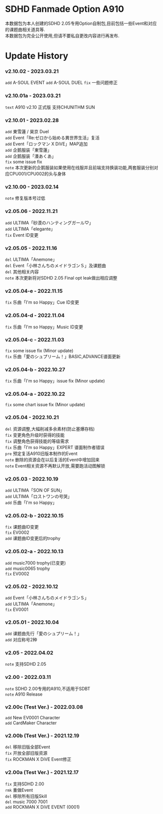 # SDHD Fanmade Option A910
本数据包为本人创建的SDHD 2.05专用Option自制包,目前包括一些Event和对应的课题曲相关道具等.\
本数据包为完全公开使用,但请不要私自更改内容进行再发布.

# Update History

### v2.10.02 - 2023.03.21
`add`  A-SOUL EVENT
`add`  A-SOUL DUEL
`fix`  一些问题修正

### v2.10.01a - 2023.03.21
`text` A910 v2.10 正式版 支持CHUNITHM SUN

### v2.10.01 - 2023.02.28
`add`  東雪蓮 / 昊京 Duel\
`add`  Event「Re:ゼロから始める異世界生活」复活\
`add`  Event「ロックマン X DiVE」MAP追加\
`add`  企鹅服装「東雪蓮」\
`add`  企鹅服装「湊あくあ」\
`fix`  some issue fix\
`note`  本次更新的企鹅服装如果使用在线服并且前端支持换装功能,两套服装分别对应CPU001/CPU002的头与身体

### v2.10.00 - 2023.02.14
`note`  修复版本号过低

### v2.05.06 - 2022.11.21
`add`  ULTIMA「砂漠のハンティングガール♡」\
`add`  ULTIMA「elegante」\
`fix`  Event ID变更

### v2.05.05 - 2022.11.16
`del`  ULTIMA「Anemone」\
`del`  Event「小林さんちのメイドラゴンＳ」及课题曲\
`del`  其他相关内容\
`note` 本次更新将对SDHD 2.05 Final opt leak做出相应调整

### v2.05.04-e - 2022.11.15
`fix`  乐曲「I'm so Happy」Cue ID变更

### v2.05.04-d - 2022.11.04
`fix`  乐曲「I'm so Happy」Music ID变更

### v2.05.04-c - 2022.11.03
`fix`  some issue fix (Minor update)\
`fix`  乐曲「愛のシュプリーム！」BASIC,ADVANCE谱面更新

### v2.05.04-b - 2022.10.27
`fix`  乐曲「I'm so Happy」issue fix (Minor update)

### v2.05.04-a - 2022.10.22
`fix`  some chart issue fix (Minor update)

### v2.05.04 - 2022.10.21
`del`  资源调整,大幅削减多余素材(防止塞爆存档)\
`fix`  变更角色升级时获得的技能\
`fix`  调整角色获得技能的等级需求\
`fix`  乐曲「I'm so Happy」EXPERT 谱面制作者错误\
`pre`  预定复活A910旧版本制作的Event\
`note` 删除的资源会在以后复活的Event中增加回来\
`note` Event相关资源不再默认开放,需要跑活动图解锁

### v2.05.03 - 2022.10.19
`add`  ULTIMA「SON OF SUN」\
`add`  ULTIMA「ロストワンの号哭」\
`add`  乐曲「I'm so Happy」

### v2.05.02-b - 2022.10.15
`fix`  课题曲ID变更\
`fix`  EV0002\
`add`  课题曲ID变更后的trophy

### v2.05.02-a - 2022.10.13
`add`  music7000 trophy(已变更)\
`add`  music0065 trophy\
`fix`  EV0002

### v2.05.02 - 2022.10.12
`add`  Event「小林さんちのメイドラゴンＳ」\
`add`  ULTIMA「Anemone」\
`fix`  EV0001

### v2.05.01 - 2022.10.04
`add`  课题曲先行「愛のシュプリーム！」\
`add`  对应称号2种

### v2.05 - 2022.04.02
`note` 支持SDHD 2.05

### v2.00 - 2022.03.11
`note` SDHD 2.00专用的A910,不适用于SDBT\
`note` A910 Release

### v2.00c (Test Ver.) - 2022.03.08
`add`  New EV0001 Character\
`add`  CardMaker Character

### v2.00b (Test Ver.) - 2021.12.19
`del`  移除旧版全部Event\
`fix`  开放全部旧版资源\
`fix`  ROCKMAN X DiVE Event修正

### v2.00a (Test Ver.) - 2021.12.17
`fix`  支持SDHD 2.00\
`rmk`  重做Event\
`del`  移除所有旧版Skill\
`del`  music 7000 7001\
`add`  ROCKMAN X DiVE EVENT (0001)
